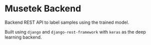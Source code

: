 # Musetek Backend
Backend REST API to label samples using the trained model.

Built using `django` and `django-rest-framework` with `keras` as the deep learning backend.

